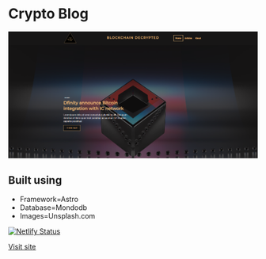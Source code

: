 # Crypto Blog

![Screenshot](crypto-blog.png)

## Built using

- Framework=Astro
- Database=Mondodb
- Images=Unsplash.com

[![Netlify Status](https://api.netlify.com/api/v1/badges/202b0874-614d-4a60-968f-756927a210d4/deploy-status)](https://app.netlify.com/sites/blocklink/deploys)

[Visit site](https://blocklink.netlify.app)
